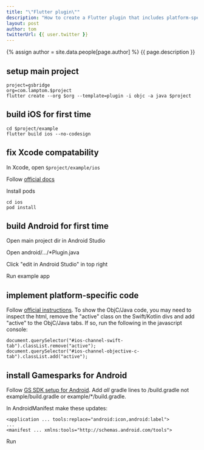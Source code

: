 ```yaml
---
title: "\"Flutter plugin\""
description: "How to create a Flutter plugin that includes platform-specific Java / Objective-C code"
layout: post
author: tom
twitterUrl: {{ user.twitter }}
---
```


{% assign author = site.data.people[page.author] %}
{{ page.description }}

## setup main project

```
project=gsbridge
org=com.lamptom.$project
flutter create --org $org --template=plugin -i objc -a java $project
```


## build iOS for first time

```
cd $project/example
flutter build ios --no-codesign
```


## fix Xcode compatability

In Xcode, open `$project/example/ios`

Follow [official docs](https://flutter.dev/docs/development/ios-project-migration)

Install pods

```
cd ios
pod install
```


## build Android for first time

Open main project dir in Android Studio

Open android/.../*Plugin.java

Click "edit in Android Studio" in top right

Run example app

## implement platform-specific code

Follow [official instructions](https://flutter.dev/docs/development/platform-integration/platform-channels?tab=android-channel-java-tab#example). To show the ObjC/Java code, you may need to inspect the html, remove the "active" class on the Swift/Kotlin divs and add "active" to the ObjC/Java tabs. If so, run the following in the javascript console:

```
document.querySelector("#ios-channel-swift-tab").classList.remove("active");
document.querySelector("#ios-channel-objective-c-tab").classList.add("active");
```


## install Gamesparks for Android

Follow [GS SDK setup for Android](https://docs.gamesparks.com/sdk-center/android.html). Add *all* gradle lines to /build.gradle not example/build.gradle or example/*/build.gradle.

In AndroidManifest make these updates:

```
<application ... tools:replace="android:icon,android:label">
...
<manifest ... xmlns:tools="http://schemas.android.com/tools">
```

Run
